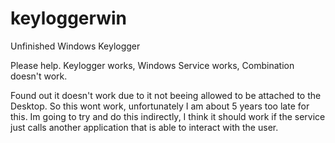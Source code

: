 # keyloggerwin
Unfinished Windows Keylogger


Please help. 
Keylogger works, Windows Service works, Combination doesn't work.


Found out it doesn't work due to it not beeing allowed to be attached to the Desktop.
So this wont work, unfortunately I am about 5 years too late for this.
Im going to try and do this indirectly, I think it should work if the service just calls another application that is able to interact with the user. 
